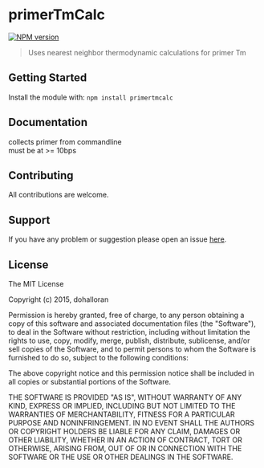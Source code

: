 # primerTmCalc

[![NPM version](http://img.shields.io/npm/v/primertmcalc.svg)](https://www.npmjs.org/package/primertmcalc) 

> Uses nearest neighbor thermodynamic calculations for primer Tm

## Getting Started
Install the module with: `npm install primertmcalc`

## Documentation
collects primer from commandline  
must be at >= 10bps

## Contributing

All contributions are welcome.

## Support

If you have any problem or suggestion please open an issue [here](https://github.com/dohalloran/primertmcalc/issues).

## License 

The MIT License

Copyright (c) 2015, dohalloran

Permission is hereby granted, free of charge, to any person
obtaining a copy of this software and associated documentation
files (the "Software"), to deal in the Software without
restriction, including without limitation the rights to use,
copy, modify, merge, publish, distribute, sublicense, and/or sell
copies of the Software, and to permit persons to whom the
Software is furnished to do so, subject to the following
conditions:

The above copyright notice and this permission notice shall be
included in all copies or substantial portions of the Software.

THE SOFTWARE IS PROVIDED "AS IS", WITHOUT WARRANTY OF ANY KIND,
EXPRESS OR IMPLIED, INCLUDING BUT NOT LIMITED TO THE WARRANTIES
OF MERCHANTABILITY, FITNESS FOR A PARTICULAR PURPOSE AND
NONINFRINGEMENT. IN NO EVENT SHALL THE AUTHORS OR COPYRIGHT
HOLDERS BE LIABLE FOR ANY CLAIM, DAMAGES OR OTHER LIABILITY,
WHETHER IN AN ACTION OF CONTRACT, TORT OR OTHERWISE, ARISING
FROM, OUT OF OR IN CONNECTION WITH THE SOFTWARE OR THE USE OR
OTHER DEALINGS IN THE SOFTWARE.
